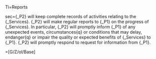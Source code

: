 Ti=Reports

sec={_P2} will keep complete records of activities relating to the {_Services}.  {_P2} will make regular reports to {_P1} on the progress of {_Services}.  In particular, {_P2} will promptly inform {_P1} of any unexpected events, circumstances{q} or conditions that may delay, endanger{q} or impair the quality or expected benefits of {_Services} to {_P1}.  {_P2} will promptly respond to request for information from {_P1}.

=[G/Z/ol/Base]
